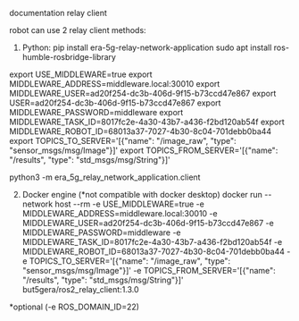 documentation relay client

robot can use 2 relay client methods:

1) Python: 
pip install era-5g-relay-network-application
sudo apt install ros-humble-rosbridge-library

export USE_MIDDLEWARE=true
export MIDDLEWARE_ADDRESS=middleware.local:30010
export MIDDLEWARE_USER=ad20f254-dc3b-406d-9f15-b73ccd47e867
export USER=ad20f254-dc3b-406d-9f15-b73ccd47e867
export MIDDLEWARE_PASSWORD=middleware
export MIDDLEWARE_TASK_ID=8017fc2e-4a30-43b7-a436-f2bd120ab54f
export MIDDLEWARE_ROBOT_ID=68013a37-7027-4b30-8c04-701debb0ba44
export TOPICS_TO_SERVER='[{"name": "/image_raw", "type": "sensor_msgs/msg/Image"}]'
export TOPICS_FROM_SERVER='[{"name": "/results", "type": "std_msgs/msg/String"}]'

python3 -m era_5g_relay_network_application.client

2) Docker engine (*not compatible with docker desktop)
docker run --network host --rm -e USE_MIDDLEWARE=true -e MIDDLEWARE_ADDRESS=middleware.local:30010 -e MIDDLEWARE_USER=ad20f254-dc3b-406d-9f15-b73ccd47e867 -e MIDDLEWARE_PASSWORD=middleware -e MIDDLEWARE_TASK_ID=8017fc2e-4a30-43b7-a436-f2bd120ab54f -e MIDDLEWARE_ROBOT_ID=68013a37-7027-4b30-8c04-701debb0ba44 -e TOPICS_TO_SERVER='[{"name": "/image_raw", "type": "sensor_msgs/msg/Image"}]' -e TOPICS_FROM_SERVER='[{"name": "/results", "type": "std_msgs/msg/String"}]' but5gera/ros2_relay_client:1.3.0

*optional (-e ROS_DOMAIN_ID=22)
